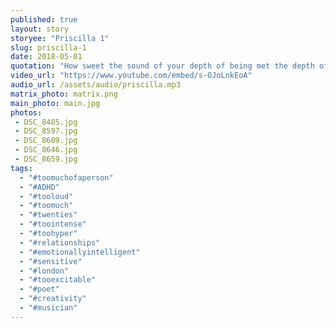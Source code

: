 ```yaml
---
published: true
layout: story
storyee: "Priscilla 1"
slug: priscilla-1
date: 2018-05-01
quotation: "How sweet the sound of your depth of being met the depth of my being"
video_url: "https://www.youtube.com/embed/s-OJoLnkEoA"
audio_url: /assets/audio/priscilla.mp3
matrix_photo: matrix.png
main_photo: main.jpg
photos: 
 - DSC_8485.jpg
 - DSC_8597.jpg
 - DSC_8609.jpg
 - DSC_8646.jpg
 - DSC_8659.jpg
tags:
  - "#toomuchofaperson"
  - "#ADHD"
  - "#tooloud"
  - "#toomuch"
  - "#twenties"
  - "#toointense"
  - "#toohyper"
  - "#relationships"
  - "#emotionallyintelligent"
  - "#sensitive"
  - "#london"
  - "#tooexcitable"
  - "#poet"
  - "#creativity" 
  - "#musician"
---
```


